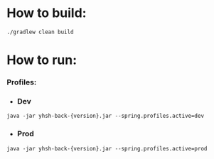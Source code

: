 # How to build:
```shell
./gradlew clean build
```
# How to run:
### Profiles:
- ### Dev
```shell
java -jar yhsh-back-{version}.jar --spring.profiles.active=dev
```
- ### Prod
```shell
java -jar yhsh-back-{version}.jar --spring.profiles.active=prod
```